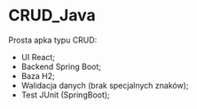 # CRUD_Java
 Prosta apka typu CRUD:
- UI React; 
- Backend Spring Boot;
- Baza H2; 
- Walidacja danych (brak specjalnych znaków);
- Test JUnit (SpringBoot);
